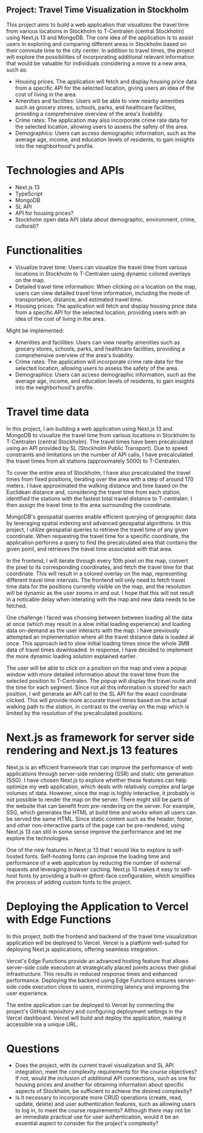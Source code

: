 ## Project: Travel Time Visualization in Stockholm

This project aims to build a web application that visualizes the travel time from various locations in Stockholm to T-Centralen (central Stockholm) using Next.js 13 and MongoDB. The core idea of the application is to assist users in exploring and comparing different areas in Stockholm based on their commute time to the city center. In addition to travel times, the project will explore the possibilities of incorporating additional relevant information that would be valuable for individuals considering a move to a new area, such as:

- Housing prices: The application will fetch and display housing price data from a specific API for the selected location, giving users an idea of the cost of living in the area.
- Amenities and facilities: Users will be able to view nearby amenities such as grocery stores, schools, parks, and healthcare facilities, providing a comprehensive overview of the area's livability.
- Crime rates: The application may also incorporate crime rate data for the selected location, allowing users to assess the safety of the area.
- Demographics: Users can access demographic information, such as the average age, income, and education levels of residents, to gain insights into the neighborhood's profile.

# Technologies and APIs

- Next.js 13
- TypeScript
- MongoDB
- SL API
- API for housing prices?
- Stockholm open data API (data about demographic, environment, crime, cultural)?

# Functionalities

- Visualize travel time: Users can visualize the travel time from various locations in Stockholm to T-Centralen using dynamic colored overlays on the map.
- Detailed travel time information: When clicking on a location on the map, users can view detailed travel time information, including the mode of transportation, distance, and estimated travel time.
- Housing prices: The application will fetch and display housing price data from a specific API for the selected location, providing users with an idea of the cost of living in the area.

Might be implemented:

- Amenities and facilities: Users can view nearby amenities such as grocery stores, schools, parks, and healthcare facilities, providing a comprehensive overview of the area's livability.
- Crime rates: The application will incorporate crime rate data for the selected location, allowing users to assess the safety of the area.
- Demographics: Users can access demographic information, such as the average age, income, and education levels of residents, to gain insights into the neighborhood's profile.

# Travel time data

In this project, I am building a web application using Next.js 13 and MongoDB to visualize the travel time from various locations in Stockholm to T-Centralen (central Stockholm). The travel times have been precalculated using an API provided by SL (Stockholm Public Transport). Due to speed constraints and limitations on the number of API calls, I have precalculated the travel times from all stations (approximately 5000) to T-Centralen.

To cover the entire area of Stockholm, I have also precalculated the travel times from fixed positions, iterating over the area with a step of around 170 meters. I have approximated the walking distance and time based on the Euclidean distance and, considering the travel time from each station, identified the stations with the fastest total travel distance to T-centralen. I then assign the travel time to the area surrounding the coordinate.

MongoDB's geospatial queries enable efficient querying of geographic data by leveraging spatial indexing and advanced geospatial algorithms. In this project, I utilize geospatial queries to retrieve the travel time of any given coordinate. When requestnig the travel time for a specific coordinate, the application performs a query to find the precalculated area that contains the given point, and retrieves the travel time associated with that area.

In the frontend, I will iterate through every 10th pixel on the map, convert the pixel to its corresponding coordinates, and fetch the travel time for that coordinate. This will result in a colored overlay on the map, representing different travel time intervals. The frontend will only need to fetch travel time data for the positions currently visible on the map, and the resolution will be dynamic as the user zooms in and out. I hope that this will not result in a noticable delay when interating with the map and new data needs to be fetched.

One challenge I faced was choosing between between loading all the data at once (which may result in a slow initial loading experience) and loading data on-demand as the user interacts with the map. I have previously attempted an implementation where all the travel distance data is loaded at once. This approach led to slow initial loading times since the whole 3MB data of travel times downloaded. In response, I have decided to implement the more dynamic loading solution explained earlier.

The user will be able to click on a position on the map and view a popup window with more detailed information about the travel time from the selected position to T-Centralen. The popup will display the travel route and the time for each segment. Since not all this information is stored for each position, I will generate an API call to the SL API for the exact coordinate clicked. This will provide more accurate travel times based on the actual walking path to the station, in contrast to the overlay on the map which is limited by the resolution of the precalculated positions.

# Next.js as framework for server side rendering and Next.js 13 features

Next.js is an efficient framework that can improve the performance of web applications through server-side rendering (SSR) and static site generation (SSG). I have chosen Next.js to explore whether these features can help optimize my web application, which deals with relatively complex and large volumes of data. However, since the map is highly interactive, it probably is not possible to render the map on the server. There might still be parts of the website that can benefit from pre-rendering on the server. For example, SSG, which generates the HTML at build time and works when all users can be served the same HTML. Since static content such as the header, footer, and other non-interactive parts of the page can be pre-rendered, using Next.js 13 can still in some sense improve the performance and let me explore the technologies.

One of the new features in Next.js 13 that I would like to explore is self-hosted fonts. Self-hosting fonts can improve the loading time and performance of a web application by reducing the number of external requests and leveraging browser caching. Next.js 13 makes it easy to self-host fonts by providing a built-in @font-face configuration, which simplifies the process of adding custom fonts to the project.

# Deploying the Application to Vercel with Edge Functions

In this project, both the frontend and backend of the travel time visualization application will be deployed to Vercel. Vercel is a platform well-suited for deploying Next.js applications, offering seamless integration.

Vercel's Edge Functions provide an advanced hosting feature that allows server-side code execution at strategically placed points across their global infrastructure. This results in reduced response times and enhanced performance. Deploying the backend using Edge Functions ensures server-side code execution close to users, minimizing latency and improving the user experience.

The entire application can be deployed to Vercel by connecting the project's GitHub repository and configuring deployment settings in the Vercel dashboard. Vercel will build and deploy the application, making it accessible via a unique URL.

# Questions

- Does the project, with its current travel visualization and SL API integration, meet the complexity requirements for the course objectives? If not, would the inclusion of additional API connections, such as one for housing prices and another for obtaining information about specific aspects of Stockholm, be sufficient to achieve the desired complexity?
- Is it necessary to incorporate more CRUD operations (create, read, update, delete) and user authentication features, such as allowing users to log in, to meet the course requirements? Although there may not be an immediate practical use for user authentication, would it be an essential aspect to consider for the project's complexity?
